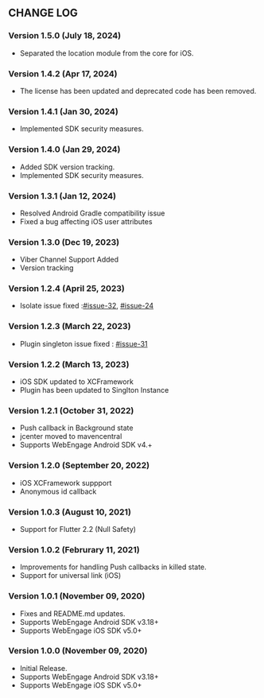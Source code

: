 ## CHANGE LOG

### Version 1.5.0 (July 18, 2024)

- Separated the location module from the core for iOS.

### Version 1.4.2 (Apr 17, 2024)

- The license has been updated and deprecated code has been removed.

### Version 1.4.1 (Jan 30, 2024)

- Implemented SDK security measures.

### Version 1.4.0 (Jan 29, 2024)

- Added SDK version tracking.
- Implemented SDK security measures.

### Version 1.3.1 (Jan 12, 2024)

- Resolved Android Gradle compatibility issue
- Fixed a bug affecting iOS user attributes

### Version 1.3.0 (Dec 19, 2023)

- Viber Channel Support Added
- Version tracking

### Version 1.2.4 (April 25, 2023)

- Isolate issue fixed :[#issue-32](https://github.com/WebEngage/webengage-flutter/issues/32), [#issue-24](https://github.com/WebEngage/webengage-flutter/issues/24)

### Version 1.2.3 (March 22, 2023)

- Plugin singleton issue fixed : [#issue-31](https://github.com/WebEngage/webengage-flutter/issues/31)

### Version 1.2.2 (March 13, 2023)

- iOS SDK updated to XCFramework
- Plugin has been updated to Singlton Instance

### Version 1.2.1 (October 31, 2022)

- Push callback in Background state
- jcenter moved to mavencentral
- Supports WebEngage Android SDK v4.+

### Version 1.2.0 (September 20, 2022)

- iOS XCFramework suppport
- Anonymous id callback

### Version 1.0.3 (August 10, 2021)

- Support for Flutter 2.2 (Null Safety)

### Version 1.0.2 (Februrary 11, 2021)

- Improvements for handling Push callbacks in killed state.
- Support for universal link (iOS)

### Version 1.0.1 (November 09, 2020)

- Fixes and README.md updates.
- Supports WebEngage Android SDK v3.18+
- Supports WebEngage iOS SDK v5.0+

### Version 1.0.0 (November 09, 2020)

- Initial Release.
- Supports WebEngage Android SDK v3.18+
- Supports WebEngage iOS SDK v5.0+
